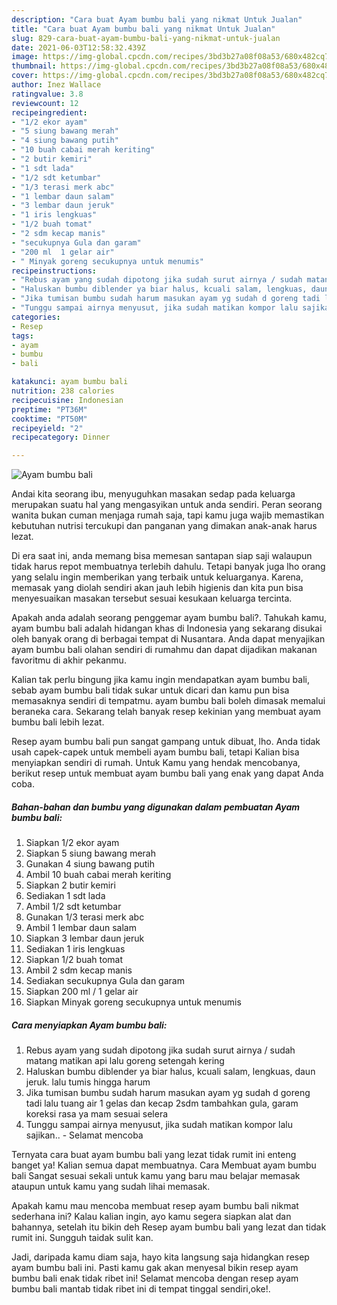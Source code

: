 ```yaml
---
description: "Cara buat Ayam bumbu bali yang nikmat Untuk Jualan"
title: "Cara buat Ayam bumbu bali yang nikmat Untuk Jualan"
slug: 829-cara-buat-ayam-bumbu-bali-yang-nikmat-untuk-jualan
date: 2021-06-03T12:58:32.439Z
image: https://img-global.cpcdn.com/recipes/3bd3b27a08f08a53/680x482cq70/ayam-bumbu-bali-foto-resep-utama.jpg
thumbnail: https://img-global.cpcdn.com/recipes/3bd3b27a08f08a53/680x482cq70/ayam-bumbu-bali-foto-resep-utama.jpg
cover: https://img-global.cpcdn.com/recipes/3bd3b27a08f08a53/680x482cq70/ayam-bumbu-bali-foto-resep-utama.jpg
author: Inez Wallace
ratingvalue: 3.8
reviewcount: 12
recipeingredient:
- "1/2 ekor ayam"
- "5 siung bawang merah"
- "4 siung bawang putih"
- "10 buah cabai merah keriting"
- "2 butir kemiri"
- "1 sdt lada"
- "1/2 sdt ketumbar"
- "1/3 terasi merk abc"
- "1 lembar daun salam"
- "3 lembar daun jeruk"
- "1 iris lengkuas"
- "1/2 buah tomat"
- "2 sdm kecap manis"
- "secukupnya Gula dan garam"
- "200 ml  1 gelar air"
- " Minyak goreng secukupnya untuk menumis"
recipeinstructions:
- "Rebus ayam yang sudah dipotong jika sudah surut airnya / sudah matang matikan api lalu goreng setengah kering"
- "Haluskan bumbu diblender ya biar halus, kcuali salam, lengkuas, daun jeruk. lalu tumis hingga harum"
- "Jika tumisan bumbu sudah harum masukan ayam yg sudah d goreng tadi lalu tuang air 1 gelas dan kecap 2sdm tambahkan gula, garam koreksi rasa ya mam sesuai selera"
- "Tunggu sampai airnya menyusut, jika sudah matikan kompor lalu sajikan.. Selamat mencoba"
categories:
- Resep
tags:
- ayam
- bumbu
- bali

katakunci: ayam bumbu bali 
nutrition: 238 calories
recipecuisine: Indonesian
preptime: "PT36M"
cooktime: "PT50M"
recipeyield: "2"
recipecategory: Dinner

---
```



![Ayam bumbu bali](https://img-global.cpcdn.com/recipes/3bd3b27a08f08a53/680x482cq70/ayam-bumbu-bali-foto-resep-utama.jpg)

Andai kita seorang ibu, menyuguhkan masakan sedap pada keluarga merupakan suatu hal yang mengasyikan untuk anda sendiri. Peran seorang  wanita bukan cuman menjaga rumah saja, tapi kamu juga wajib memastikan kebutuhan nutrisi tercukupi dan panganan yang dimakan anak-anak harus lezat.

Di era  saat ini, anda memang bisa memesan santapan siap saji walaupun tidak harus repot membuatnya terlebih dahulu. Tetapi banyak juga lho orang yang selalu ingin memberikan yang terbaik untuk keluarganya. Karena, memasak yang diolah sendiri akan jauh lebih higienis dan kita pun bisa menyesuaikan masakan tersebut sesuai kesukaan keluarga tercinta. 



Apakah anda adalah seorang penggemar ayam bumbu bali?. Tahukah kamu, ayam bumbu bali adalah hidangan khas di Indonesia yang sekarang disukai oleh banyak orang di berbagai tempat di Nusantara. Anda dapat menyajikan ayam bumbu bali olahan sendiri di rumahmu dan dapat dijadikan makanan favoritmu di akhir pekanmu.

Kalian tak perlu bingung jika kamu ingin mendapatkan ayam bumbu bali, sebab ayam bumbu bali tidak sukar untuk dicari dan kamu pun bisa memasaknya sendiri di tempatmu. ayam bumbu bali boleh dimasak memalui beraneka cara. Sekarang telah banyak resep kekinian yang membuat ayam bumbu bali lebih lezat.

Resep ayam bumbu bali pun sangat gampang untuk dibuat, lho. Anda tidak usah capek-capek untuk membeli ayam bumbu bali, tetapi Kalian bisa menyiapkan sendiri di rumah. Untuk Kamu yang hendak mencobanya, berikut resep untuk membuat ayam bumbu bali yang enak yang dapat Anda coba.

<!--inarticleads1-->

##### Bahan-bahan dan bumbu yang digunakan dalam pembuatan Ayam bumbu bali:

1. Siapkan 1/2 ekor ayam
1. Siapkan 5 siung bawang merah
1. Gunakan 4 siung bawang putih
1. Ambil 10 buah cabai merah keriting
1. Siapkan 2 butir kemiri
1. Sediakan 1 sdt lada
1. Ambil 1/2 sdt ketumbar
1. Gunakan 1/3 terasi merk abc
1. Ambil 1 lembar daun salam
1. Siapkan 3 lembar daun jeruk
1. Sediakan 1 iris lengkuas
1. Siapkan 1/2 buah tomat
1. Ambil 2 sdm kecap manis
1. Sediakan secukupnya Gula dan garam
1. Siapkan 200 ml / 1 gelar air
1. Siapkan  Minyak goreng secukupnya untuk menumis




<!--inarticleads2-->

##### Cara menyiapkan Ayam bumbu bali:

1. Rebus ayam yang sudah dipotong jika sudah surut airnya / sudah matang matikan api lalu goreng setengah kering
1. Haluskan bumbu diblender ya biar halus, kcuali salam, lengkuas, daun jeruk. lalu tumis hingga harum
1. Jika tumisan bumbu sudah harum masukan ayam yg sudah d goreng tadi lalu tuang air 1 gelas dan kecap 2sdm tambahkan gula, garam koreksi rasa ya mam sesuai selera
1. Tunggu sampai airnya menyusut, jika sudah matikan kompor lalu sajikan.. - Selamat mencoba




Ternyata cara buat ayam bumbu bali yang lezat tidak rumit ini enteng banget ya! Kalian semua dapat membuatnya. Cara Membuat ayam bumbu bali Sangat sesuai sekali untuk kamu yang baru mau belajar memasak ataupun untuk kamu yang sudah lihai memasak.

Apakah kamu mau mencoba membuat resep ayam bumbu bali nikmat sederhana ini? Kalau kalian ingin, ayo kamu segera siapkan alat dan bahannya, setelah itu bikin deh Resep ayam bumbu bali yang lezat dan tidak rumit ini. Sungguh taidak sulit kan. 

Jadi, daripada kamu diam saja, hayo kita langsung saja hidangkan resep ayam bumbu bali ini. Pasti kamu gak akan menyesal bikin resep ayam bumbu bali enak tidak ribet ini! Selamat mencoba dengan resep ayam bumbu bali mantab tidak ribet ini di tempat tinggal sendiri,oke!.

